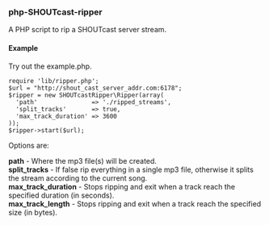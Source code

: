 ### php-SHOUTcast-ripper

A PHP script to rip a SHOUTcast server stream.

#### Example

Try out the example.php.

    require 'lib/ripper.php';
    $url = "http://shout_cast_server_addr.com:6178";
    $ripper = new SHOUTcastRipper\Ripper(array(
      'path'               => './ripped_streams',
      'split_tracks'       => true,
      'max_track_duration' => 3600
    ));
    $ripper->start($url);

Options are:

__path__  - Where the mp3 file(s) will be created.  
__split\_tracks__  - If false rip everything in a single mp3 file, otherwise it splits the stream according to the current song.  
__max\_track\_duration__  - Stops ripping and exit when a track reach the specified duration (in seconds).  
__max_track_length__  - Stops ripping and exit when a track reach the specified size (in bytes).  
